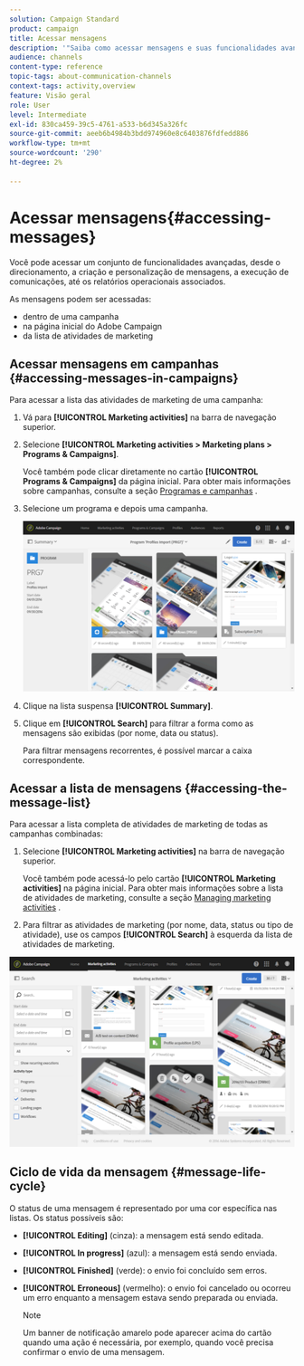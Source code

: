 ```yaml
---
solution: Campaign Standard
product: campaign
title: Acessar mensagens
description: '"Saiba como acessar mensagens e suas funcionalidades avançadas: criação, direcionamento, personalização, execução e relatórios."'
audience: channels
content-type: reference
topic-tags: about-communication-channels
context-tags: activity,overview
feature: Visão geral
role: User
level: Intermediate
exl-id: 830ca459-39c5-4761-a533-b6d345a326fc
source-git-commit: aeeb6b4984b3bdd974960e8c6403876fdfedd886
workflow-type: tm+mt
source-wordcount: '290'
ht-degree: 2%

---
```


# Acessar mensagens{#accessing-messages}

Você pode acessar um conjunto de funcionalidades avançadas, desde o direcionamento, a criação e personalização de mensagens, a execução de comunicações, até os relatórios operacionais associados.

As mensagens podem ser acessadas:

* dentro de uma campanha
* na página inicial do Adobe Campaign
* da lista de atividades de marketing

## Acessar mensagens em campanhas {#accessing-messages-in-campaigns}

Para acessar a lista das atividades de marketing de uma campanha:

1. Vá para **[!UICONTROL Marketing activities]** na barra de navegação superior.
1. Selecione **[!UICONTROL Marketing activities > Marketing plans > Programs & Campaigns]**.

   Você também pode clicar diretamente no cartão **[!UICONTROL Programs & Campaigns]** da página inicial. Para obter mais informações sobre campanhas, consulte a seção [Programas e campanhas](../../start/using/programs-and-campaigns.md) .

1. Selecione um programa e depois uma campanha.

   ![](assets/delivery_list_1.png)

1. Clique na lista suspensa **[!UICONTROL Summary]**.
1. Clique em **[!UICONTROL Search]** para filtrar a forma como as mensagens são exibidas (por nome, data ou status).

   Para filtrar mensagens recorrentes, é possível marcar a caixa correspondente.

## Acessar a lista de mensagens {#accessing-the-message-list}

Para acessar a lista completa de atividades de marketing de todas as campanhas combinadas:

1. Selecione **[!UICONTROL Marketing activities]** na barra de navegação superior.

   Você também pode acessá-lo pelo cartão **[!UICONTROL Marketing activities]** na página inicial. Para obter mais informações sobre a lista de atividades de marketing, consulte a seção [Managing marketing activities](../../start/using/marketing-activities.md#creating-a-marketing-activity) .

1. Para filtrar as atividades de marketing (por nome, data, status ou tipo de atividade), use os campos **[!UICONTROL Search]** à esquerda da lista de atividades de marketing.

![](assets/delivery_list_2.png)

## Ciclo de vida da mensagem {#message-life-cycle}

O status de uma mensagem é representado por uma cor específica nas listas. Os status possíveis são:

* **[!UICONTROL Editing]** (cinza): a mensagem está sendo editada.
* **[!UICONTROL In progress]** (azul): a mensagem está sendo enviada.
* **[!UICONTROL Finished]** (verde): o envio foi concluído sem erros.
* **[!UICONTROL Erroneous]** (vermelho): o envio foi cancelado ou ocorreu um erro enquanto a mensagem estava sendo preparada ou enviada.

   >[!NOTE]
   >
   >Um banner de notificação amarelo pode aparecer acima do cartão quando uma ação é necessária, por exemplo, quando você precisa confirmar o envio de uma mensagem.
